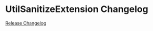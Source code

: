 # UtilSanitizeExtension Changelog

[Release Changelog](https://github.com/spryker/util-sanitize-extension/releases)
